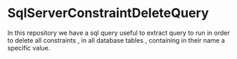 # SqlServerConstraintDeleteQuery
In this repository we have a sql query useful to extract query to run in order to delete all constraints , in all database tables , containing in their name a specific value.
